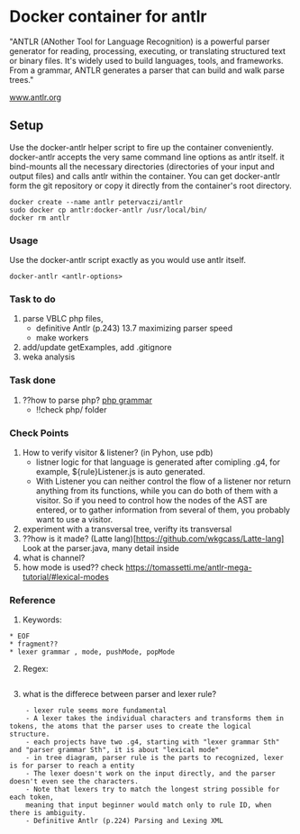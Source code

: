 # Docker container for antlr

"ANTLR (ANother Tool for Language Recognition) is a powerful parser generator for reading, processing, executing, or translating structured text or binary files. It's widely used to build languages, tools, and frameworks. From a grammar, ANTLR generates a parser that can build and walk parse trees."

www.antlr.org

## Setup

Use the docker-antlr helper script to fire up the container conveniently. docker-antlr accepts the very same command line options as antlr itself. it bind-mounts all the necessary directories (directories of your input and output files) and calls antlr within the container. You can get docker-antlr form the git repository or copy it directly from the container's root directory.

```
docker create --name antlr petervaczi/antlr
sudo docker cp antlr:docker-antlr /usr/local/bin/
docker rm antlr
```

### Usage

Use the docker-antlr script exactly as you would use antlr itself.

```
docker-antlr <antlr-options>
```

### Task to do
1. parse VBLC php files, 
	- definitive Antlr (p.243) 13.7 maximizing parser speed
	- make workers
2. add/update getExamples, add .gitignore
3. weka analysis

### Task done
1. ??how to parse php? [php grammar](https://github.com/antlr/grammars-v4/tree/master/php)
	- !!check php/ folder


### Check Points

1. How to verify visitor & listener? (in Pyhon, use pdb)
	- listner logic for that language is generated after comipling .g4, for example, ${rule}Listener.js is auto generated.
	- With Listener you can neither control the flow of a listener nor return anything from its functions, while you can do both of them with a visitor. So if you need to control how the nodes of the AST are entered, or to gather information from several of them, you probably want to use a visitor.
2. experiment with a transversal tree, verifty its transversal
3. ??how is it made? (Latte lang)[https://github.com/wkgcass/Latte-lang] Look at the parser.java, many detail inside
4. what is channel?
5. how mode is used?? check https://tomassetti.me/antlr-mega-tutorial/#lexical-modes

### Reference

1. Keywords:

```
* EOF
* fragment??
* lexer grammar , mode, pushMode, popMode
```

2. Regex:

```

```

3. what is the differece between parser and lexer rule?
```
	- lexer rule seems more fundamental
	- A lexer takes the individual characters and transforms them in tokens, the atoms that the parser uses to create the logical structure.
	- each projects have two .g4, starting with "lexer grammar Sth" and "parser grammar Sth", it is about "lexical mode"
	- in tree diagram, parser rule is the parts to recognized, lexer is for parser to reach a entity
	- The lexer doesn't work on the input directly, and the parser doesn't even see the characters.
	- Note that lexers try to match the longest string possible for each token,
	meaning that input beginner would match only to rule ID, when there is ambiguity.
	- Definitive Antlr (p.224) Parsing and Lexing XML
```